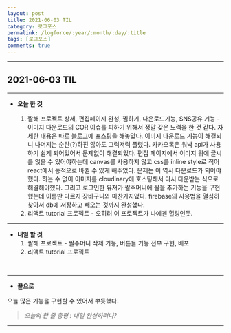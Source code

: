 ```yaml
---
layout: post
title: 2021-06-03 TIL
category: 로그포스
permalink: /logforce/:year/:month/:day/:title
tags: [로그포스]
comments: true
---
```


---

## 2021-06-03 TIL

---

- **오늘 한 것**

  1. 짤해 프로젝트 상세, 편집페이지 완성, 찜하기, 다운로드기능, SNS공유 기능 - 이미지 다운로드의 COR 이슈를 피하기 위해서 정말 갖은 노력을 한 것 같다. 자세한 내용은 따로 [블로그](https://limunosekai.github.io/react/2021/06/03/react-image/)에 포스팅을 해놓았다. 이미지 다운로드 기능이 해결되니 나머지는 순탄(?)하진 않아도 그럭저럭 풀렸다. 카카오톡은 워낙 api가 사용하기 쉽게 되어있어서 문제없이 해결되었다. 편집 페이지에서 이미지 위에 글씨를 얹을 수 있어야하는데 canvas를 사용하지 않고 css를 inline style로 적어 react에서 동적으로 바뀔 수 있게 해주었다. 문제는 이 역시 다운로드가 되어야했다. 하는 수 없이 이미지를 cloudinary에 호스팅해서 다시 다운받는 식으로 해결해야했다. 그리고 로그인한 유저가 짤주머니에 짤을 추가하는 기능을 구현했는데 이름만 다르지 장바구니와 마찬가지였다. firebase의 사용법을 열심히 찾아서 db에 저장하고 빼오는 것까지 완성했다.
  2. 리액트 tutorial 프로젝트 - 오히려 이 프로젝트가 나에겐 힐링인듯.

---

- **내일 할 것**
  1. 짤해 프로젝트 - 짤주머니 삭제 기능, 버튼들 기능 전부 구현, 배포
  2. 리액트 tutorial 프로젝트

<br>

---

- **끝으로**

오늘 많은 기능을 구현할 수 있어서 뿌듯했다.

> _오늘의 한 줄 총평 : 내일 완성하려나?_

---
